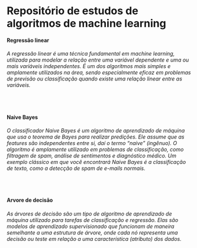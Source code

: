 <h1>Repositório de estudos de algoritmos de machine learning</h1>
<h4>Regressão linear</h4>
<h6>A regressão linear é uma técnica fundamental em machine learning, utilizada para modelar a relação entre uma variável dependente e uma ou mais variáveis independentes. 
  É um dos algoritmos mais simples e amplamente utilizados na área, sendo especialmente eficaz em problemas de previsão ou classificação quando existe uma relação linear entre as variáveis.</h6>
<br>
<h4>Naive Bayes</h4>
<h6>O classificador Naive Bayes é um algoritmo de aprendizado de máquina que usa o teorema de Bayes para realizar predições. Ele assume que as features são independentes entre si, daí o termo “naive” (ingênuo). O algoritmo é amplamente utilizado em problemas de classificação, como filtragem de spam, análise de sentimentos e diagnóstico médico. Um exemplo clássico em que você encontrará Naive Bayes é a classificação de texto, como a detecção de spam de e-mails normais.</h6>
<br>
<h4>Arvore de decisão</h4>
<h6>As árvores de decisão são um tipo de algoritmo de aprendizado de máquina utilizado para tarefas de classificação e regressão. Elas são modelos de aprendizado supervisionado que funcionam de maneira semelhante a uma estrutura de árvore, onde cada nó representa uma decisão ou teste em relação a uma característica (atributo) dos dados.</h6>
